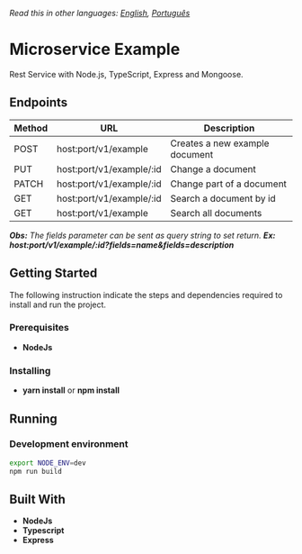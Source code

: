 *Read this in other languages: [English](README.md), [Português](README.pt-BR.md)*

# Microservice Example
Rest Service with Node.js, TypeScript, Express and Mongoose.

## Endpoints

| Method | URL                                         | Description                                 |
| ------ | ------------------------------------------- | ------------------------------------------- |
| POST   | host:port/v1/example                        | Creates a new example document              |
| PUT    | host:port/v1/example/:id                    | Change a document                           |
| PATCH  | host:port/v1/example/:id                    | Change part of a document                   |
| GET    | host:port/v1/example/:id                    | Search a document by id                     |
| GET    | host:port/v1/example                        | Search all documents                        |

_**Obs:** The fields parameter can be sent as query string to set return. **Ex: host:port/v1/example/:id?fields=name&fields=description**_


## Getting Started

The following instruction indicate the steps and dependencies required to install and run the project.

### Prerequisites

- **NodeJs**

### Installing

- **yarn install** or **npm install**

## Running

### Development environment

```bash
export NODE_ENV=dev
npm run build
```

## Built With

- **NodeJs**
- **Typescript**
- **Express**
